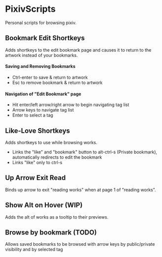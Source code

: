 # PixivScripts
Personal scripts for browsing pixiv.

## Bookmark Edit Shortkeys
Adds shortkeys to the edit bookmark page and causes it to return to the artwork instead of your bookmarks.

#### Saving and Removing Bookmarks
- Ctrl-enter to save & return to artwork
- Esc to remove bookmark & return to artwork

#### Navigation of "Edit Bookmark" page
- Hit enter/left arrow/right arrow to begin navigating tag list
- Arrow keys to navigate tag list
- Enter to select a tag

## Like-Love Shortkeys
Adds shortkeys to use while browsing works.
- Links the "like" and "bookmark" button to alt-ctrl-s (Private bookmark), automatically redirects to edit the bookmark
- Links "like" only to ctrl-s

## Up Arrow Exit Read
Binds up arrow to exit "reading works" when at page 1 of "reading works".

## Show Alt on Hover (WIP)
Adds the alt of works as a tooltip to their previews.

## Browse by bookmark (TODO)
Allows saved bookmarks to be browsed with arrow keys by public/private visibility and by selected tag